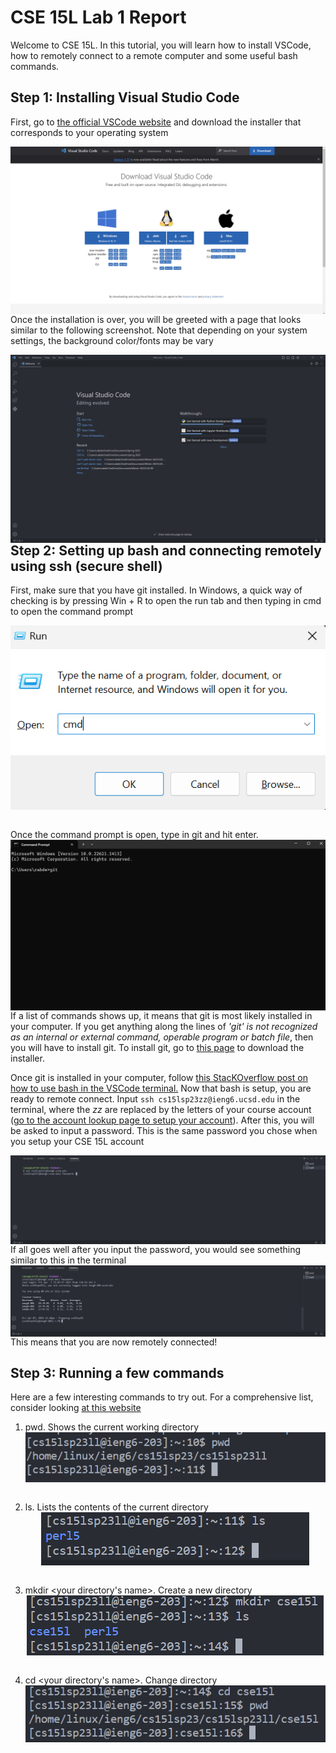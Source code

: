 # CSE 15L Lab 1 Report

Welcome to CSE 15L. In this tutorial, you will learn how to install VSCode, how to remotely connect to a remote computer and some useful bash commands. 

## Step 1: Installing Visual Studio Code
First, go to [the official VSCode website](https://code.visualstudio.com/) and download the installer that corresponds to your operating system

<img src="lab1_pic1.png"
     alt="Markdown Monster icon"
     style="float: left; margin-right: 10px;" />
     
     
Once the installation is over, you will be greeted with a page that looks similar to the following screenshot. Note that depending on your system settings, the background color/fonts may be vary

<img src="lab1_pic2.png"
     alt="Markdown Monster icon"
     style="float: left; margin-right: 10px;" />

## Step 2: Setting up bash and connecting remotely using ssh (secure shell)
First, make sure that you have git installed. In Windows, a quick way of checking is by pressing Win + R to open the run tab and then typing in cmd to open the command prompt

<img src="lab1_pic3.png"
     alt="Markdown Monster icon"
     style="display: block; margin: 0 auto" /> <br />

Once the command prompt is open, type in git and hit enter.  <br />
<img src="lab1_pic4.png"
     alt="Markdown Monster icon"
     style="float: left; margin-right: 10px;" /> <br />
 If a list of commands shows up, it means that git is most likely installed in your computer. If you get anything along the lines of *'git' is not recognized as an internal or external command, operable program or batch file*, then you will have to install git.
 To install git, go to [this page](https://gitforwindows.org/) to download the installer. <br />
 
Once git is installed in your computer, follow [this StacKOverflow post on how to use bash in the VSCode terminal.](https://gitforwindows.org/)
Now that bash is setup, you are ready to remote connect. Input ```ssh cs15lsp23zz@ieng6.ucsd.edu``` in the terminal, where the *zz* are replaced by the letters of your course account ([go to the account lookup page to setup your account](https://sdacs.ucsd.edu/~icc/index.php)). 
After this, you will be asked to input a password. This is the same password you chose when you setup your CSE 15L account <br />

<img src="lab1_pic5.png"
     alt="Markdown Monster icon"
     style="float: left; margin-right: 10px;" /> <br />
     
If all goes well after you input the password, you would see something similar to this in the terminal <br />
<img src="lab1_pic6.png"
     alt="Markdown Monster icon"
     style="float: left; margin-right: 10px;" /> <br />
This means that you are now remotely connected! <br />

## Step 3: Running a few commands
Here are a few interesting commands to try out. For a comprehensive list, consider looking [at this website](https://www.freecodecamp.org/news/bash-scripting-tutorial-linux-shell-script-and-command-line-for-beginners/) <br />

1) pwd. Shows the current working directory <br />
<img src="lab1_pic7.png"
     alt="Markdown Monster icon"
     style="display: block; margin: 0 auto" /> <br />
     
2) ls. Lists the contents of the current directory <br />
<img src="lab1_pic8.png"
     alt="Markdown Monster icon"
     style="display: block; margin: 0 auto" /> <br />
     
3) mkdir <your directory's name>. Create a new directory <br />
<img src="lab1_pic9.png"
     alt="Markdown Monster icon"
     style="display: block; margin: 0 auto" /> <br />
     
4) cd <your directory's name>. Change directory <br />
<img src="lab1_pic10.png"
     alt="Markdown Monster icon"
     style="display: block; margin: 0 auto" /> <br />
